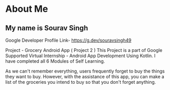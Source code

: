 # About Me
## My name is Sourav Singh

Google Developer Profile Link- https://g.dev/souravsingh49

Project - Grocery Android App ( Project 2 )
This Project is a part of Google Supported Virtual Internship - Android App Development Using Kotlin. I have completed all 6 Modules of Self Learning.

As we can't remember everything, users frequently forget to buy the things they want to buy. However, with the assistance of this app, you can make a list of the groceries you intend to buy so that you don't forget anything.

